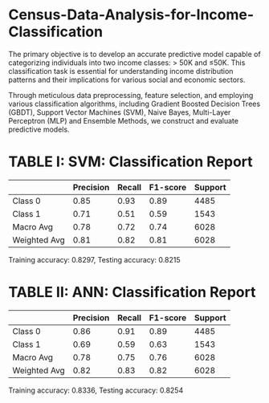 # Census-Data-Analysis-for-Income-Classification

The primary
 objective is to develop an accurate predictive model capable of
 categorizing individuals into two income classes: > 50K and
 ≤50K. This classification task is essential for understanding
 income distribution patterns and their implications for various
 social and economic sectors.

 Through meticulous
 data preprocessing, feature selection, and employing various
 classification algorithms, including Gradient Boosted Decision Trees (GBDT), Support Vector
 Machines (SVM), Naive Bayes, Multi-Layer Perceptron (MLP) and Ensemble Methods, we construct and evaluate
 predictive models. 

# TABLE I: SVM: Classification Report

 |        | Precision | Recall | F1-score | Support |
|--------|-----------|--------|----------|---------|
| Class 0 | 0.85      | 0.93   | 0.89     | 4485    |
| Class 1 | 0.71      | 0.51   | 0.59     | 1543    |
| Macro Avg | 0.78    | 0.72   | 0.74     | 6028    |
| Weighted Avg | 0.81 | 0.82   | 0.81     | 6028    |

Training accuracy: 0.8297, Testing accuracy: 0.8215

# TABLE II: ANN: Classification Report
|             | Precision | Recall | F1-score | Support |
|-------------|-----------|--------|----------|---------|
| Class 0     | 0.86      | 0.91   | 0.89     | 4485    |
| Class 1     | 0.69      | 0.59   | 0.63     | 1543    |
| Macro Avg   | 0.78      | 0.75   | 0.76     | 6028    |
| Weighted Avg| 0.82      | 0.83   | 0.82     | 6028    |

Training accuracy: 0.8336, Testing accuracy: 0.8254




